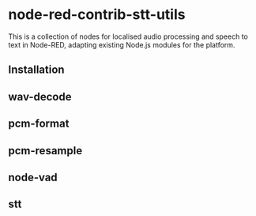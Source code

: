 # node-red-contrib-stt-utils
This is a collection of nodes for localised audio processing and speech to text in Node-RED, adapting existing Node.js modules for the platform.

## Installation

## wav-decode

## pcm-format

## pcm-resample

## node-vad

## stt
